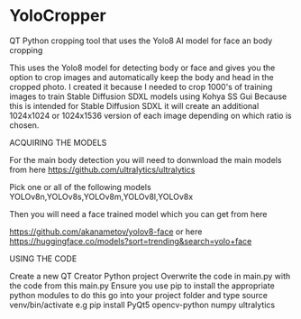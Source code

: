 # YoloCropper
QT Python cropping tool that uses the Yolo8 AI model for face an body cropping

This uses the Yolo8 model for detecting body or face and gives you the option to crop images and automatically keep the body and head in the cropped photo.
I created it because I needed to crop 1000's of training images to train Stable Diffusion SDXL models using Kohya SS Gui
Because this is intended for Stable Diffusion SDXL it will create an additional 1024x1024 or 1024x1536 version of each image depending on which ratio is chosen. 

ACQUIRING THE MODELS

For the main body detection you will need to donwnload the main models from here
https://github.com/ultralytics/ultralytics

Pick one or all of the following models
YOLOv8n,YOLOv8s,YOLOv8m,YOLOv8l,YOLOv8x

Then you will need a face trained model which you can get from here

https://github.com/akanametov/yolov8-face
or here
https://huggingface.co/models?sort=trending&search=yolo+face

USING THE CODE

Create a new QT Creator Python project
Overwrite the code in main.py with the code from this main.py
Ensure you use pip to install the appropriate python modules
to do this go into your project folder and type source venv/bin/activate
e.g pip install PyQt5 opencv-python numpy ultralytics

